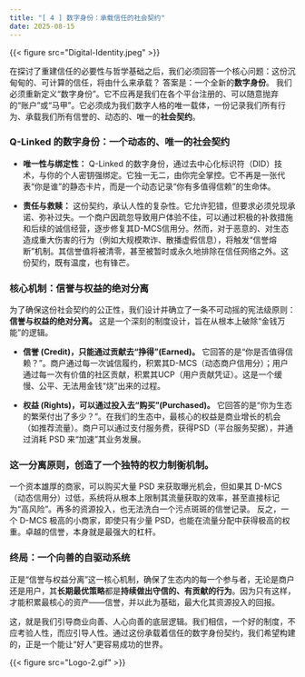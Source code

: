 ```yaml
---
title: "[ 4 ] 数字身份：承载信任的社会契约"
date: 2025-08-15
---
```

{{< figure src="Digital-Identity.jpeg" >}}

在探讨了重建信任的必要性与哲学基础之后，我们必须回答一个核心问题：这份沉甸甸的、可计算的信任，将由什么来承载？
答案是：一个全新的**数字身份**。
我们必须重新定义“数字身份”。它不应再是我们在各个平台注册的、可以随意抛弃的“账户”或“马甲”。它必须成为我们数字人格的唯一载体，一份记录我们所有行为、承载我们所有信誉的、动态的、唯一的**社会契约**。

### **Q-Linked 的数字身份：一个动态的、唯一的社会契约**

*   **唯一性与绑定性：** Q-Linked 的数字身份，通过去中心化标识符（DID）技术，与你的个人密钥强绑定。它独一无二，由你完全掌控。它不再是一张代表“你是谁”的静态卡片，而是一个动态记录“你有多值得信赖”的生命体。

*   **责任与救赎：** 这份契约，承认人性的复杂性。它允许犯错，但要求必须兑现承诺、弥补过失。一个商户因疏忽导致用户体验不佳，可以通过积极的补救措施和后续的诚信经营，逐步修复其D-MCS信用分。然而，对于恶意的、对生态造成重大伤害的行为（例如大规模欺诈、散播虚假信息），将触发“信誉熔断”机制。其信誉值将被清零，甚至被暂时或永久地排除在信任网络之外。这份契约，既有温度，也有锋芒。

### **核心机制：信誉与权益的绝对分离**

为了确保这份社会契约的公正性，我们设计并确立了一条不可动摇的宪法级原则：**信誉与权益的绝对分离。**
这是一个深刻的制度设计，旨在从根本上破除“金钱万能”的逻辑。

*   **信誉 (Credit)，只能通过贡献去“挣得”(Earned)。**
    它回答的是“你是否值得信赖？”。商户通过每一次诚信履约，积累其D-MCS（动态商户信用分）；用户通过每一次有价值的社区贡献，积累其UCP（用户贡献凭证）。这是一个缓慢、公平、无法用金钱“烧”出来的过程。

*   **权益 (Rights)，可以通过投入去“购买”(Purchased)。**
    它回答的是“你为生态的繁荣付出了多少？”。在我们的生态中，最核心的权益是商业增长的机会（如推荐流量）。商户可以通过支付服务费，获得PSD（平台服务契据），并通过消耗 PSD 来“加速”其业务发展。

### **这一分离原则，创造了一个独特的权力制衡机制。**

一个资本雄厚的商家，可以购买大量 PSD 来获取曝光机会，但如果其 D-MCS（动态信用分）过低，系统将从根本上限制其流量获取的效率，甚至直接标记为“高风险”。再多的资源投入，也无法洗白一个污点斑斑的信誉记录。
反之，一个 D-MCS 极高的小商家，即使只有少量 PSD，也能在流量分配中获得极高的权重。卓越的信誉，本身就是最强大的杠杆。

### **终局：一个向善的自驱动系统**

正是“信誉与权益分离”这一核心机制，确保了生态内的每一个参与者，无论是商户还是用户，其**长期最优策略**都是**持续做出守信的、有贡献的行为**。因为只有这样，才能积累最核心的资产——信誉，并以此为基础，最大化其资源投入的回报。

这，就是我们引导商业向善、人心向善的底层逻辑。我们相信，一个好的制度，不应考验人性，而应引导人性。通过这份承载着信任的数字身份契约，我们希望构建的，正是一个能让“好人”更容易成功的世界。

{{< figure src="Logo-2.gif" >}}
